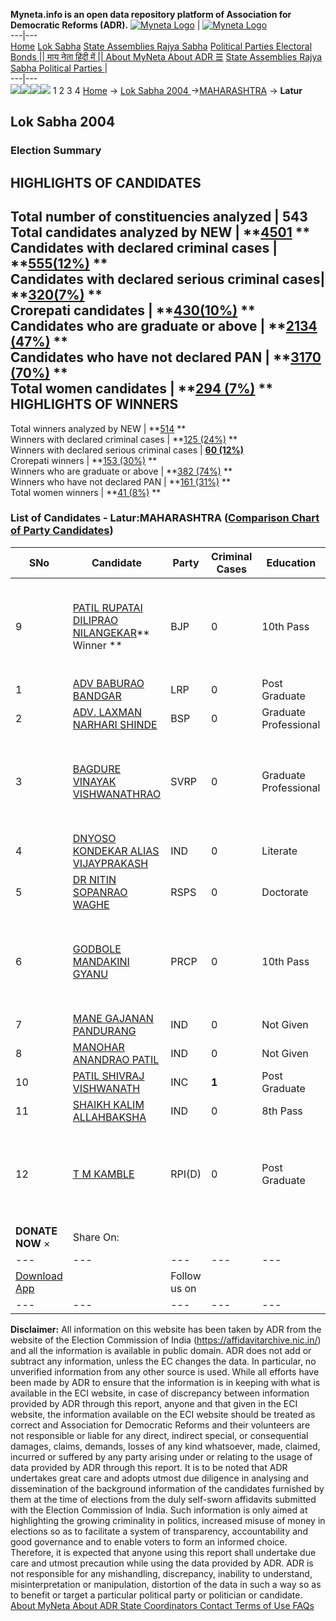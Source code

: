 **Myneta.info is an open data repository platform of Association for Democratic Reforms (ADR).**
[![Myneta Logo](https://www.myneta.info/lib/img/myneta-logo.png)](https://www.myneta.info/) | [![Myneta Logo](https://www.myneta.info/lib/img/adr-logo.png)](https://adrindia.org)  
---|---  
[Home](https://www.myneta.info/) [Lok Sabha](https://www.myneta.info/#ls "Lok Sabha") [ State Assemblies ](https://www.myneta.info/#sa "State Assemblies") [Rajya Sabha](https://www.myneta.info/#rs "Rajya Sabha") [Political Parties ](https://www.myneta.info/party "Political Parties") [ Electoral Bonds ](https://www.myneta.info/electoral_bonds "Electoral Bonds") [ || माय नेता हिंदी में || ](https://translate.google.co.in/translate?prev=hp&hl=en&js=y&u=www.myneta.info&sl=en&tl=hi&history_state0=) [ About MyNeta ](https://adrindia.org/content/about-myneta) [ About ADR ](https://adrindia.org/about-adr/who-we-are) [☰](javascript:void\(0\))
[ State Assemblies ](https://www.myneta.info/#sa "State Assemblies") [ Rajya Sabha ](https://www.myneta.info/#rs "Rajya Sabha") [ Political Parties ](https://www.myneta.info/party "Political Parties")
|   
---|---  
![](https://www.myneta.info/lib/img/banner/banner-1.png)![](https://www.myneta.info/lib/img/banner/banner-2.png)![](https://www.myneta.info/lib/img/banner/banner-3.png)![](https://www.myneta.info/lib/img/banner/banner-4.png)
1  2  3  4 
[Home](https://www.myneta.info/) → [Lok Sabha 2004 ](https://www.myneta.info/loksabha2004/)→[MAHARASHTRA](https://www.myneta.info/loksabha2004/index.php?action=show_constituencies&state_id=13) → **Latur**
### 
## Lok Sabha 2004 
###  Election Summary 
HIGHLIGHTS OF CANDIDATES  
---  
Total number of constituencies analyzed |  543   
Total candidates analyzed by NEW | **[4501](https://www.myneta.info/loksabha2004/index.php?action=summary&subAction=candidates_analyzed&sort=candidate#summary) **  
Candidates with declared criminal cases | **[555(12%)](https://www.myneta.info/loksabha2004/index.php?action=summary&subAction=crime&sort=candidate#summary) **  
Candidates with declared serious criminal cases| **[320(7%)](https://www.myneta.info/loksabha2004/index.php?action=summary&subAction=serious_crime&sort=candidate#summary) **  
Crorepati candidates | **[430(10%)](https://www.myneta.info/loksabha2004/index.php?action=summary&subAction=crorepati&sort=candidate#summary) **  
Candidates who are graduate or above | **[2134 (47%)](https://www.myneta.info/loksabha2004/index.php?action=summary&subAction=education&sort=candidate#summary) **  
Candidates who have not declared PAN | **[3170 (70%)](https://www.myneta.info/loksabha2004/index.php?action=summary&subAction=without_pan&sort=candidate#summary) **  
Total women candidates | **[294 (7%)](https://www.myneta.info/loksabha2004/index.php?action=summary&subAction=women_candidate&sort=candidate#summary) **  
HIGHLIGHTS OF WINNERS  
---  
Total winners analyzed by NEW | **[514](https://www.myneta.info/loksabha2004/index.php?action=summary&subAction=winner_analyzed&sort=candidate#summary) **  
Winners with declared criminal cases | **[125 (24%)](https://www.myneta.info/loksabha2004/index.php?action=summary&subAction=winner_crime&sort=candidate#summary) **  
Winners with declared serious criminal cases | **[60 (12%)](https://www.myneta.info/loksabha2004/index.php?action=summary&subAction=winner_serious_crime&sort=candidate#summary)**  
Crorepati winners | **[153 (30%)](https://www.myneta.info/loksabha2004/index.php?action=summary&subAction=winner_crorepati&sort=candidate#summary) **  
Winners who are graduate or above | **[382 (74%)](https://www.myneta.info/loksabha2004/index.php?action=summary&subAction=winner_education&sort=candidate#summary) **  
Winners who have not declared PAN | **[161 (31%)](https://www.myneta.info/loksabha2004/index.php?action=summary&subAction=winner_without_pan&sort=candidate#summary) **  
Total women winners | **[41 (8%)](https://www.myneta.info/loksabha2004/index.php?action=summary&subAction=winner_women&sort=candidate#summary) **  
### List of Candidates - Latur:MAHARASHTRA ([Comparison Chart of Party Candidates](https://www.myneta.info/loksabha2004/comparisonchart.php?constituency_id=288))
SNo | Candidate| Party| Criminal Cases| Education| Age| Total Assets| Liabilities  
---|---|---|---|---|---|---|---  
9  | [PATIL RUPATAI DILIPRAO NILANGEKAR](https://www.myneta.info/loksabha2004/candidate.php?candidate_id=2454)** Winner ** | BJP | 0 | 10th Pass| 47 | ![](https://myneta.info/image_v2.php?myneta_folder=loksabha2004&candidate_id=2454&col=ta) | ![](https://myneta.info/image_v2.php?myneta_folder=loksabha2004&candidate_id=2454&col=lia)  
1  | [ADV BABURAO BANDGAR](https://www.myneta.info/loksabha2004/candidate.php?candidate_id=2459) | LRP | 0 | Post Graduate| 49 | Rs 8,00,000 ~ 8 Lacs+ | Rs 1,27,000 ~ 1 Lacs+  
2  | [ADV. LAXMAN NARHARI SHINDE](https://www.myneta.info/loksabha2004/candidate.php?candidate_id=2456) | BSP | 0 | Graduate Professional| 36 | Rs 6,55,000 ~ 6 Lacs+ | Rs 0 ~   
3  | [BAGDURE VINAYAK VISHWANATHRAO](https://www.myneta.info/loksabha2004/candidate.php?candidate_id=2464) | SVRP | 0 | Graduate Professional| 41 | ![](https://myneta.info/image_v2.php?myneta_folder=loksabha2004&candidate_id=2464&col=ta) | ![](https://myneta.info/image_v2.php?myneta_folder=loksabha2004&candidate_id=2464&col=lia)  
4  | [DNYOSO KONDEKAR ALIAS VIJAYPRAKASH](https://www.myneta.info/loksabha2004/candidate.php?candidate_id=2457) | IND | 0 | Literate| 57 | Rs 1,00,100 ~ 1 Lacs+ | Rs 0 ~   
5  | [DR NITIN SOPANRAO WAGHE](https://www.myneta.info/loksabha2004/candidate.php?candidate_id=2463) | RSPS | 0 | Doctorate| 35 | Rs 20,000 ~ 20 Thou+ | Rs 0 ~   
6  | [GODBOLE MANDAKINI GYANU](https://www.myneta.info/loksabha2004/candidate.php?candidate_id=2465) | PRCP | 0 | 10th Pass| 65 | ![](https://myneta.info/image_v2.php?myneta_folder=loksabha2004&candidate_id=2465&col=ta) | ![](https://myneta.info/image_v2.php?myneta_folder=loksabha2004&candidate_id=2465&col=lia)  
7  | [MANE GAJANAN PANDURANG](https://www.myneta.info/loksabha2004/candidate.php?candidate_id=2462) | IND | 0 | Not Given| 49 | Nil | Rs 0 ~   
8  | [MANOHAR ANANDRAO PATIL](https://www.myneta.info/loksabha2004/candidate.php?candidate_id=2461) | IND | 0 | Not Given| 38 | Rs 6,30,145 ~ 6 Lacs+ | Rs 0 ~   
10  | [PATIL SHIVRAJ VISHWANATH](https://www.myneta.info/loksabha2004/candidate.php?candidate_id=2455) | INC | **1** | Post Graduate| 68 | Rs 4,22,69,841 ~ 4 Crore+ | Rs 38,55,985 ~ 38 Lacs+  
11  | [SHAIKH KALIM ALLAHBAKSHA](https://www.myneta.info/loksabha2004/candidate.php?candidate_id=2458) | IND | 0 | 8th Pass| 28 | Nil | Rs 0 ~   
12  | [T M KAMBLE](https://www.myneta.info/loksabha2004/candidate.php?candidate_id=2460) | RPI(D) | 0 | Post Graduate| 49 | ![](https://myneta.info/image_v2.php?myneta_folder=loksabha2004&candidate_id=2460&col=ta) | ![](https://myneta.info/image_v2.php?myneta_folder=loksabha2004&candidate_id=2460&col=lia)  
|  **DONATE NOW** × |  Share On:  | [](https://api.whatsapp.com/send?text=https%3A%2F%2Fmyneta.info%2Fpunjab2022%2Findex.php%3Faction%3Dshow_constituencies%26state_id%3D19) | [](https://www.facebook.com/sharer/sharer.php?u=https%3A%2F%2Fmyneta.info%2Fpunjab2022%2Findex.php%3Faction%3Dshow_constituencies%26state_id%3D19) | [](https://twitter.com/share?url=https%3A%2F%2Fmyneta.info%2Fpunjab2022%2Findex.php%3Faction%3Dshow_constituencies%26state_id%3D19)  
---|---|---|---|---  
| [ Download App ](https://play.google.com/store/apps/details?id=com.webrosoft.myneta1&pcampaignid=pcampaignidMKT-Other-global-all-co-prtnr-py-PartBadge-Mar2515-1) | [](https://play.google.com/store/apps/details?id=com.webrosoft.myneta1&pcampaignid=pcampaignidMKT-Other-global-all-co-prtnr-py-PartBadge-Mar2515-1) |  Follow us on  | [](https://www.facebook.com/adrindia.org/) | [](https://twitter.com/adrspeaks) | [](https://groups.google.com/g/national-election-watch?hl=en&pli=1) | [](https://www.instagram.com/adrspeaks/) | [](https://www.youtube.com/user/adrspeaks) | [](https://sharechat.com/profile/adrspeaks)  
---|---|---|---|---|---|---|---|---  
**Disclaimer:** All information on this website has been taken by ADR from the website of the Election Commission of India (https://affidavitarchive.nic.in/) and all the information is available in public domain. ADR does not add or subtract any information, unless the EC changes the data. In particular, no unverified information from any other source is used. While all efforts have been made by ADR to ensure that the information is in keeping with what is available in the ECI website, in case of discrepancy between information provided by ADR through this report, anyone and that given in the ECI website, the information available on the ECI website should be treated as correct and Association for Democratic Reforms and their volunteers are not responsible or liable for any direct, indirect special, or consequential damages, claims, demands, losses of any kind whatsoever, made, claimed, incurred or suffered by any party arising under or relating to the usage of data provided by ADR through this report. It is to be noted that ADR undertakes great care and adopts utmost due diligence in analysing and dissemination of the background information of the candidates furnished by them at the time of elections from the duly self-sworn affidavits submitted with the Election Commission of India. Such information is only aimed at highlighting the growing criminality in politics, increased misuse of money in elections so as to facilitate a system of transparency, accountability and good governance and to enable voters to form an informed choice. Therefore, it is expected that anyone using this report shall undertake due care and utmost precaution while using the data provided by ADR. ADR is not responsible for any mishandling, discrepancy, inability to understand, misinterpretation or manipulation, distortion of the data in such a way so as to benefit or target a particular political party or politician or candidate. 
[ About MyNeta ](https://adrindia.org/content/about-myneta) [ About ADR ](https://adrindia.org/about-adr/who-we-are) [ State Coordinators ](https://adrindia.org/about-adr/state-coordinators) [ Contact ](https://adrindia.org/contact-us) [ Terms of Use ](https://adrindia.org/content/adr-terms-use) [ FAQs ](https://adrindia.org/content/faqs)
